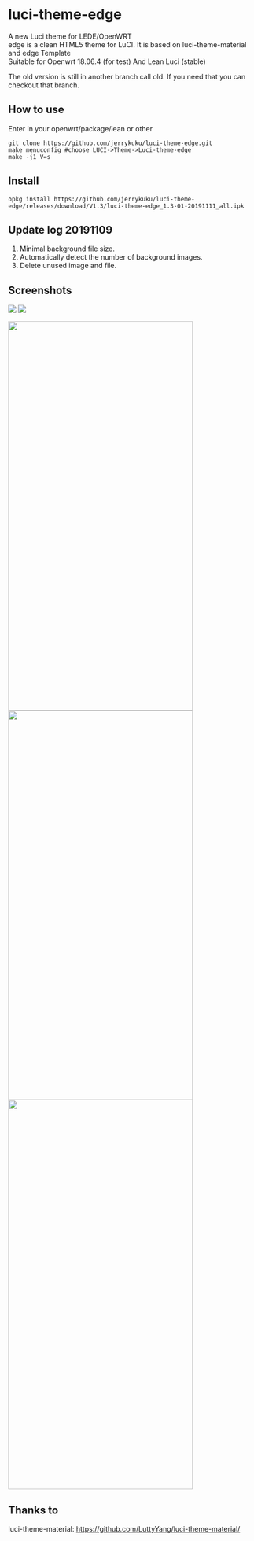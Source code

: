 # luci-theme-edge
A new Luci theme for LEDE/OpenWRT  
edge is a clean HTML5 theme for LuCI. It is based on luci-theme-material and edge Template  
Suitable for Openwrt 18.06.4 (for test) And Lean Luci (stable)  

The old version is still in another branch call old. If you need that you can checkout that branch.


## How to use

Enter in your openwrt/package/lean  or  other

```
git clone https://github.com/jerrykuku/luci-theme-edge.git
make menuconfig #choose LUCI->Theme->Luci-theme-edge
make -j1 V=s
```
## Install
```
opkg install https://github.com/jerrykuku/luci-theme-edge/releases/download/V1.3/luci-theme-edge_1.3-01-20191111_all.ipk
```

## Update log 20191109
1. Minimal background file size.
2. Automatically detect the number of background images.
3. Delete unused image and file.

## Screenshots
![](/Screenshots/pc/screenshot1.png)
![](/Screenshots/pc/screenshot2.png)

<img src="/Screenshots/phone/Screenshot_1.jpg" width="375" height="792">
<img src="/Screenshots/phone/Screenshot_2.jpg" width="375" height="792">
<img src="/Screenshots/phone/Screenshot_3.jpg" width="375" height="792">




## Thanks to 
luci-theme-material: https://github.com/LuttyYang/luci-theme-material/
